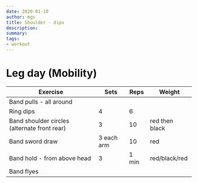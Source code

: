 ```yaml
---
date: 2020-01-10
author: mgs
title: Shoulder - dips
description: 
summary: 
tags: 
- workout
---
```

# Leg day (Mobility)
|Exercise |Sets  |Reps  |  Weight|
|--|--|--|--|
|Band pulls - all around||||
|Ring dips|4|6|
|Band shoulder circles (alternate front rear)|3|10|red then black|
|Band sword draw|3 each arm|10|red|
|Band hold - from above head|3|1 min|red/black/red|
|Band flyes|||||

<!--stackedit_data:
eyJoaXN0b3J5IjpbMTM0MjIwNjAxNF19
-->
